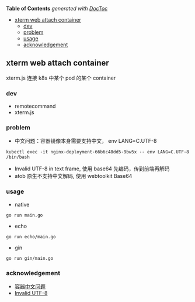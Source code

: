<!-- START doctoc generated TOC please keep comment here to allow auto update -->
<!-- DON'T EDIT THIS SECTION, INSTEAD RE-RUN doctoc TO UPDATE -->
**Table of Contents**  *generated with [DocToc](https://github.com/thlorenz/doctoc)*

- [xterm web attach container](#xterm-web-attach-container)
  - [dev](#dev)
  - [problem](#problem)
  - [usage](#usage)
  - [acknowledgement](#acknowledgement)

<!-- END doctoc generated TOC please keep comment here to allow auto update -->

## xterm web attach container

xterm.js 连接 k8s 中某个 pod 的某个 container

### dev

- remotecommand
- xterm.js

### problem

- 中文问题：容器镜像本身需要支持中文， env LANG=C.UTF-8

```
kubectl exec -it nginx-deployment-66b6c48dd5-9bw5x -- env LANG=C.UTF-8 /bin/bash 
```

- Invalid UTF-8 in text frame, 使用 base64 先编码，传到前端再解码
- atob 原生不支持中文解码, 使用 webtoolkit Base64

### usage

- native

```
go run main.go
```

- echo

```
go run echo/main.go
```

- gin

```
go run gin/main.go
```

### acknowledgement

- [容器中文问题](https://cloud.tencent.com/developer/article/1500399)
- [Invalid UTF-8](https://www.lflxp.cn/post/golang/websocket%E5%AE%9E%E6%88%98%E5%9B%9B/#websocket%E5%8D%8F%E8%AE%AE%E7%9A%84%E8%AF%B8%E5%A4%9A%E9%97%AE%E9%A2%98%E5%88%86%E6%9E%90%E5%92%8C%E8%A7%A3%E5%86%B3)
